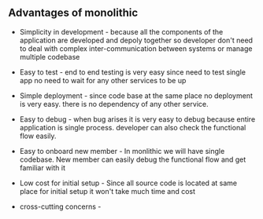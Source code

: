 ## Advantages of monolithic

- Simplicity in development - because all the components of the application are developed and depoly together so developer don't need to deal with complex inter-communication between systems or manage multiple codebase

- Easy to test -  end to end testing is very easy since need to test single app no need to wait for any other services to be up 

- Simple deployment - since code base at the same place no deployment is very easy. there is no dependency of any other service.

- Easy to debug - when bug arises it is very easy to debug because entire application is single process. developer can also check the functional flow easily.

- Easy to onboard new member - In monlithic we will have single codebase. New member can easily debug the functional flow and get familiar with it

- Low cost for initial setup - Since all source code is located at same place for initial setup it won't take much time and cost

- cross-cutting concerns - 